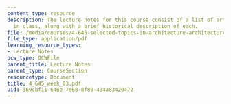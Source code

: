 ```yaml
---
content_type: resource
description: The lecture notes for this course consist of a list of artworks discussed
  in class, along with a brief historical description of each.
file: /media/courses/4-645-selected-topics-in-architecture-architecture-from-1750-to-the-present-fall-2004/369cbf11646b7e688f89434a83420472_4_645_week_03.pdf
file_type: application/pdf
learning_resource_types:
- Lecture Notes
ocw_type: OCWFile
parent_title: Lecture Notes
parent_type: CourseSection
resourcetype: Document
title: 4_645_week_03.pdf
uid: 369cbf11-646b-7e68-8f89-434a83420472
---
```

